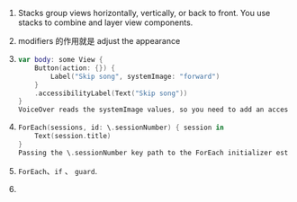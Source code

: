 1. Stacks group views horizontally, vertically, or back to front. You use stacks to combine and layer view components.

2. modifiers 的作用就是 adjust the appearance

3. ```swift
   var body: some View {
       Button(action: {}) {
           Label("Skip song", systemImage: "forward")
       }
       .accessibilityLabel(Text("Skip song"))
   }
   VoiceOver reads the systemImage values, so you need to add an accessibility label to describe the element. You don’t have to include “Button” because it’s a trait that VoiceOver already reads.
   ```

4. ```swift
   ForEach(sessions, id: \.sessionNumber) { session in
       Text(session.title)
   }
   Passing the \.sessionNumber key path to the ForEach initializer establishes identity.
   ```

5. `ForEach`、`if` 、 `guard`.

6. 

